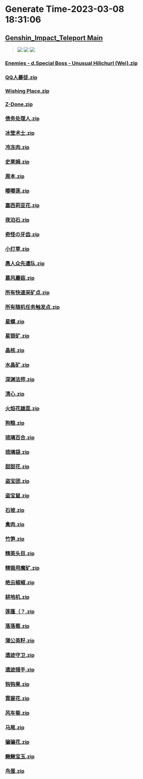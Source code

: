 # Generate Time-2023-03-08 18:31:06

## [Genshin_Impact_Teleport Main](https://github.com/Sam5440/Genshin_Impact_Teleport)

>![](https://komarev.com/ghpvc/?username=done439)
>![](https://komarev.com/ghpvc/?username=done438)
>![](https://komarev.com/ghpvc/?username=done437)

### [Enemies - d.Special Boss - Unusual Hilichurl (Wei).zip](https://raw.githubusercontent.com/Sam5440/Genshin_Impact_Teleport/download/OptimizationCollectionPackage/%5BOld%5DTeleportsALL%28Version_2.8%29/Chinese/Locs/Genshin/Enemies%20-%20d.Special%20Boss%20-%20Unusual%20Hilichurl%20%28Wei%29.zip)

### [QQ人暴徒.zip](https://raw.githubusercontent.com/Sam5440/Genshin_Impact_Teleport/download/OptimizationCollectionPackage/%5BOld%5DTeleportsALL%28Version_2.8%29/Chinese/Locs/Genshin/QQ%E4%BA%BA%E6%9A%B4%E5%BE%92.zip)

### [Wishing Place.zip](https://raw.githubusercontent.com/Sam5440/Genshin_Impact_Teleport/download/OptimizationCollectionPackage/%5BOld%5DTeleportsALL%28Version_2.8%29/Chinese/Locs/Genshin/Wishing%20Place.zip)

### [Z-Done.zip](https://raw.githubusercontent.com/Sam5440/Genshin_Impact_Teleport/download/OptimizationCollectionPackage/%5BOld%5DTeleportsALL%28Version_2.8%29/Chinese/Locs/Genshin/Z-Done.zip)

### [债务处理人.zip](https://raw.githubusercontent.com/Sam5440/Genshin_Impact_Teleport/download/OptimizationCollectionPackage/%5BOld%5DTeleportsALL%28Version_2.8%29/Chinese/Locs/Genshin/%E5%80%BA%E5%8A%A1%E5%A4%84%E7%90%86%E4%BA%BA.zip)

### [冰莹术士.zip](https://raw.githubusercontent.com/Sam5440/Genshin_Impact_Teleport/download/OptimizationCollectionPackage/%5BOld%5DTeleportsALL%28Version_2.8%29/Chinese/Locs/Genshin/%E5%86%B0%E8%8E%B9%E6%9C%AF%E5%A3%AB.zip)

### [冷冻肉.zip](https://raw.githubusercontent.com/Sam5440/Genshin_Impact_Teleport/download/OptimizationCollectionPackage/%5BOld%5DTeleportsALL%28Version_2.8%29/Chinese/Locs/Genshin/%E5%86%B7%E5%86%BB%E8%82%89.zip)

### [史莱姆.zip](https://raw.githubusercontent.com/Sam5440/Genshin_Impact_Teleport/download/OptimizationCollectionPackage/%5BOld%5DTeleportsALL%28Version_2.8%29/Chinese/Locs/Genshin/%E5%8F%B2%E8%8E%B1%E5%A7%86.zip)

### [周本.zip](https://raw.githubusercontent.com/Sam5440/Genshin_Impact_Teleport/download/OptimizationCollectionPackage/%5BOld%5DTeleportsALL%28Version_2.8%29/Chinese/Locs/Genshin/%E5%91%A8%E6%9C%AC.zip)

### [嘟嘟莲.zip](https://raw.githubusercontent.com/Sam5440/Genshin_Impact_Teleport/download/OptimizationCollectionPackage/%5BOld%5DTeleportsALL%28Version_2.8%29/Chinese/Locs/Genshin/%E5%98%9F%E5%98%9F%E8%8E%B2.zip)

### [塞西莉亚花.zip](https://raw.githubusercontent.com/Sam5440/Genshin_Impact_Teleport/download/OptimizationCollectionPackage/%5BOld%5DTeleportsALL%28Version_2.8%29/Chinese/Locs/Genshin/%E5%A1%9E%E8%A5%BF%E8%8E%89%E4%BA%9A%E8%8A%B1.zip)

### [夜泊石.zip](https://raw.githubusercontent.com/Sam5440/Genshin_Impact_Teleport/download/OptimizationCollectionPackage/%5BOld%5DTeleportsALL%28Version_2.8%29/Chinese/Locs/Genshin/%E5%A4%9C%E6%B3%8A%E7%9F%B3.zip)

### [奇怪の牙齿.zip](https://raw.githubusercontent.com/Sam5440/Genshin_Impact_Teleport/download/OptimizationCollectionPackage/%5BOld%5DTeleportsALL%28Version_2.8%29/Chinese/Locs/Genshin/%E5%A5%87%E6%80%AA%E3%81%AE%E7%89%99%E9%BD%BF.zip)

### [小灯草.zip](https://raw.githubusercontent.com/Sam5440/Genshin_Impact_Teleport/download/OptimizationCollectionPackage/%5BOld%5DTeleportsALL%28Version_2.8%29/Chinese/Locs/Genshin/%E5%B0%8F%E7%81%AF%E8%8D%89.zip)

### [愚人众先遣队.zip](https://raw.githubusercontent.com/Sam5440/Genshin_Impact_Teleport/download/OptimizationCollectionPackage/%5BOld%5DTeleportsALL%28Version_2.8%29/Chinese/Locs/Genshin/%E6%84%9A%E4%BA%BA%E4%BC%97%E5%85%88%E9%81%A3%E9%98%9F.zip)

### [慕风蘑菇.zip](https://raw.githubusercontent.com/Sam5440/Genshin_Impact_Teleport/download/OptimizationCollectionPackage/%5BOld%5DTeleportsALL%28Version_2.8%29/Chinese/Locs/Genshin/%E6%85%95%E9%A3%8E%E8%98%91%E8%8F%87.zip)

### [所有快速采矿点.zip](https://raw.githubusercontent.com/Sam5440/Genshin_Impact_Teleport/download/OptimizationCollectionPackage/%5BOld%5DTeleportsALL%28Version_2.8%29/Chinese/Locs/Genshin/%E6%89%80%E6%9C%89%E5%BF%AB%E9%80%9F%E9%87%87%E7%9F%BF%E7%82%B9.zip)

### [所有随机任务触发点.zip](https://raw.githubusercontent.com/Sam5440/Genshin_Impact_Teleport/download/OptimizationCollectionPackage/%5BOld%5DTeleportsALL%28Version_2.8%29/Chinese/Locs/Genshin/%E6%89%80%E6%9C%89%E9%9A%8F%E6%9C%BA%E4%BB%BB%E5%8A%A1%E8%A7%A6%E5%8F%91%E7%82%B9.zip)

### [星螺.zip](https://raw.githubusercontent.com/Sam5440/Genshin_Impact_Teleport/download/OptimizationCollectionPackage/%5BOld%5DTeleportsALL%28Version_2.8%29/Chinese/Locs/Genshin/%E6%98%9F%E8%9E%BA.zip)

### [星银矿.zip](https://raw.githubusercontent.com/Sam5440/Genshin_Impact_Teleport/download/OptimizationCollectionPackage/%5BOld%5DTeleportsALL%28Version_2.8%29/Chinese/Locs/Genshin/%E6%98%9F%E9%93%B6%E7%9F%BF.zip)

### [晶核.zip](https://raw.githubusercontent.com/Sam5440/Genshin_Impact_Teleport/download/OptimizationCollectionPackage/%5BOld%5DTeleportsALL%28Version_2.8%29/Chinese/Locs/Genshin/%E6%99%B6%E6%A0%B8.zip)

### [水晶矿.zip](https://raw.githubusercontent.com/Sam5440/Genshin_Impact_Teleport/download/OptimizationCollectionPackage/%5BOld%5DTeleportsALL%28Version_2.8%29/Chinese/Locs/Genshin/%E6%B0%B4%E6%99%B6%E7%9F%BF.zip)

### [深渊法师.zip](https://raw.githubusercontent.com/Sam5440/Genshin_Impact_Teleport/download/OptimizationCollectionPackage/%5BOld%5DTeleportsALL%28Version_2.8%29/Chinese/Locs/Genshin/%E6%B7%B1%E6%B8%8A%E6%B3%95%E5%B8%88.zip)

### [清心.zip](https://raw.githubusercontent.com/Sam5440/Genshin_Impact_Teleport/download/OptimizationCollectionPackage/%5BOld%5DTeleportsALL%28Version_2.8%29/Chinese/Locs/Genshin/%E6%B8%85%E5%BF%83.zip)

### [火焰花雄蕊.zip](https://raw.githubusercontent.com/Sam5440/Genshin_Impact_Teleport/download/OptimizationCollectionPackage/%5BOld%5DTeleportsALL%28Version_2.8%29/Chinese/Locs/Genshin/%E7%81%AB%E7%84%B0%E8%8A%B1%E9%9B%84%E8%95%8A.zip)

### [狗粮.zip](https://raw.githubusercontent.com/Sam5440/Genshin_Impact_Teleport/download/OptimizationCollectionPackage/%5BOld%5DTeleportsALL%28Version_2.8%29/Chinese/Locs/Genshin/%E7%8B%97%E7%B2%AE.zip)

### [琉璃百合.zip](https://raw.githubusercontent.com/Sam5440/Genshin_Impact_Teleport/download/OptimizationCollectionPackage/%5BOld%5DTeleportsALL%28Version_2.8%29/Chinese/Locs/Genshin/%E7%90%89%E7%92%83%E7%99%BE%E5%90%88.zip)

### [琉璃袋.zip](https://raw.githubusercontent.com/Sam5440/Genshin_Impact_Teleport/download/OptimizationCollectionPackage/%5BOld%5DTeleportsALL%28Version_2.8%29/Chinese/Locs/Genshin/%E7%90%89%E7%92%83%E8%A2%8B.zip)

### [甜甜花.zip](https://raw.githubusercontent.com/Sam5440/Genshin_Impact_Teleport/download/OptimizationCollectionPackage/%5BOld%5DTeleportsALL%28Version_2.8%29/Chinese/Locs/Genshin/%E7%94%9C%E7%94%9C%E8%8A%B1.zip)

### [盗宝团.zip](https://raw.githubusercontent.com/Sam5440/Genshin_Impact_Teleport/download/OptimizationCollectionPackage/%5BOld%5DTeleportsALL%28Version_2.8%29/Chinese/Locs/Genshin/%E7%9B%97%E5%AE%9D%E5%9B%A2.zip)

### [盗宝鼠.zip](https://raw.githubusercontent.com/Sam5440/Genshin_Impact_Teleport/download/OptimizationCollectionPackage/%5BOld%5DTeleportsALL%28Version_2.8%29/Chinese/Locs/Genshin/%E7%9B%97%E5%AE%9D%E9%BC%A0.zip)

### [石坡.zip](https://raw.githubusercontent.com/Sam5440/Genshin_Impact_Teleport/download/OptimizationCollectionPackage/%5BOld%5DTeleportsALL%28Version_2.8%29/Chinese/Locs/Genshin/%E7%9F%B3%E5%9D%A1.zip)

### [禽肉.zip](https://raw.githubusercontent.com/Sam5440/Genshin_Impact_Teleport/download/OptimizationCollectionPackage/%5BOld%5DTeleportsALL%28Version_2.8%29/Chinese/Locs/Genshin/%E7%A6%BD%E8%82%89.zip)

### [竹笋.zip](https://raw.githubusercontent.com/Sam5440/Genshin_Impact_Teleport/download/OptimizationCollectionPackage/%5BOld%5DTeleportsALL%28Version_2.8%29/Chinese/Locs/Genshin/%E7%AB%B9%E7%AC%8B.zip)

### [精英头目.zip](https://raw.githubusercontent.com/Sam5440/Genshin_Impact_Teleport/download/OptimizationCollectionPackage/%5BOld%5DTeleportsALL%28Version_2.8%29/Chinese/Locs/Genshin/%E7%B2%BE%E8%8B%B1%E5%A4%B4%E7%9B%AE.zip)

### [精锻用魔矿.zip](https://raw.githubusercontent.com/Sam5440/Genshin_Impact_Teleport/download/OptimizationCollectionPackage/%5BOld%5DTeleportsALL%28Version_2.8%29/Chinese/Locs/Genshin/%E7%B2%BE%E9%94%BB%E7%94%A8%E9%AD%94%E7%9F%BF.zip)

### [绝云椒椒.zip](https://raw.githubusercontent.com/Sam5440/Genshin_Impact_Teleport/download/OptimizationCollectionPackage/%5BOld%5DTeleportsALL%28Version_2.8%29/Chinese/Locs/Genshin/%E7%BB%9D%E4%BA%91%E6%A4%92%E6%A4%92.zip)

### [耕地机.zip](https://raw.githubusercontent.com/Sam5440/Genshin_Impact_Teleport/download/OptimizationCollectionPackage/%5BOld%5DTeleportsALL%28Version_2.8%29/Chinese/Locs/Genshin/%E8%80%95%E5%9C%B0%E6%9C%BA.zip)

### [莲蓬（？.zip](https://raw.githubusercontent.com/Sam5440/Genshin_Impact_Teleport/download/OptimizationCollectionPackage/%5BOld%5DTeleportsALL%28Version_2.8%29/Chinese/Locs/Genshin/%E8%8E%B2%E8%93%AC%EF%BC%88%EF%BC%9F.zip)

### [落落莓.zip](https://raw.githubusercontent.com/Sam5440/Genshin_Impact_Teleport/download/OptimizationCollectionPackage/%5BOld%5DTeleportsALL%28Version_2.8%29/Chinese/Locs/Genshin/%E8%90%BD%E8%90%BD%E8%8E%93.zip)

### [蒲公英籽.zip](https://raw.githubusercontent.com/Sam5440/Genshin_Impact_Teleport/download/OptimizationCollectionPackage/%5BOld%5DTeleportsALL%28Version_2.8%29/Chinese/Locs/Genshin/%E8%92%B2%E5%85%AC%E8%8B%B1%E7%B1%BD.zip)

### [遗迹守卫.zip](https://raw.githubusercontent.com/Sam5440/Genshin_Impact_Teleport/download/OptimizationCollectionPackage/%5BOld%5DTeleportsALL%28Version_2.8%29/Chinese/Locs/Genshin/%E9%81%97%E8%BF%B9%E5%AE%88%E5%8D%AB.zip)

### [遗迹猎手.zip](https://raw.githubusercontent.com/Sam5440/Genshin_Impact_Teleport/download/OptimizationCollectionPackage/%5BOld%5DTeleportsALL%28Version_2.8%29/Chinese/Locs/Genshin/%E9%81%97%E8%BF%B9%E7%8C%8E%E6%89%8B.zip)

### [钩钩果.zip](https://raw.githubusercontent.com/Sam5440/Genshin_Impact_Teleport/download/OptimizationCollectionPackage/%5BOld%5DTeleportsALL%28Version_2.8%29/Chinese/Locs/Genshin/%E9%92%A9%E9%92%A9%E6%9E%9C.zip)

### [霓裳花.zip](https://raw.githubusercontent.com/Sam5440/Genshin_Impact_Teleport/download/OptimizationCollectionPackage/%5BOld%5DTeleportsALL%28Version_2.8%29/Chinese/Locs/Genshin/%E9%9C%93%E8%A3%B3%E8%8A%B1.zip)

### [风车菊.zip](https://raw.githubusercontent.com/Sam5440/Genshin_Impact_Teleport/download/OptimizationCollectionPackage/%5BOld%5DTeleportsALL%28Version_2.8%29/Chinese/Locs/Genshin/%E9%A3%8E%E8%BD%A6%E8%8F%8A.zip)

### [马尾.zip](https://raw.githubusercontent.com/Sam5440/Genshin_Impact_Teleport/download/OptimizationCollectionPackage/%5BOld%5DTeleportsALL%28Version_2.8%29/Chinese/Locs/Genshin/%E9%A9%AC%E5%B0%BE.zip)

### [骗骗花.zip](https://raw.githubusercontent.com/Sam5440/Genshin_Impact_Teleport/download/OptimizationCollectionPackage/%5BOld%5DTeleportsALL%28Version_2.8%29/Chinese/Locs/Genshin/%E9%AA%97%E9%AA%97%E8%8A%B1.zip)

### [鳅鳅宝玉.zip](https://raw.githubusercontent.com/Sam5440/Genshin_Impact_Teleport/download/OptimizationCollectionPackage/%5BOld%5DTeleportsALL%28Version_2.8%29/Chinese/Locs/Genshin/%E9%B3%85%E9%B3%85%E5%AE%9D%E7%8E%89.zip)

### [鸟蛋.zip](https://raw.githubusercontent.com/Sam5440/Genshin_Impact_Teleport/download/OptimizationCollectionPackage/%5BOld%5DTeleportsALL%28Version_2.8%29/Chinese/Locs/Genshin/%E9%B8%9F%E8%9B%8B.zip)


